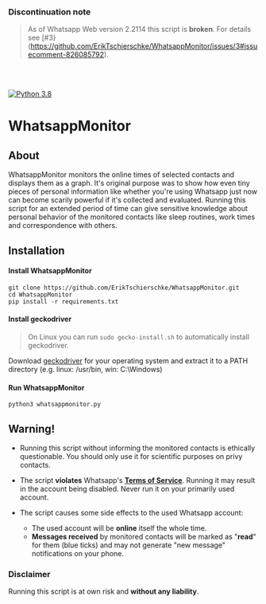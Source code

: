 ### Discontinuation note

> As of Whatsapp Web version 2.2114 this script is **broken**. For details see [#3}(https://github.com/ErikTschierschke/WhatsappMonitor/issues/3#issuecomment-826085792).

<br><br>

[![Python 3.8](https://img.shields.io/badge/Python-3.8-blue.svg?style=flat-square)](http://www.python.org/download/)

# WhatsappMonitor

## About
 WhatsappMonitor monitors the online times of selected contacts and displays them as a graph.
It's original purpose was to show how even tiny pieces of personal information like whether you're using Whatsapp just now can become scarily powerful if it's collected and evaluated.
Running this script for an extended period of time can give sensitive knowledge about personal behavior of the monitored contacts like sleep routines, work times and correspondence with others.

## Installation
#### Install WhatsappMonitor
    git clone https://github.com/ErikTschierschke/WhatsappMonitor.git
    cd WhatsappMonitor
    pip install -r requirements.txt
#### Install geckodriver
> On Linux you can run `sudo gecko-install.sh` to automatically install geckodriver.

Download [geckodriver](https://github.com/mozilla/geckodriver/releases) for your operating system and extract it to a PATH directory (e.g. linux: /usr/bin, win: C:\Windows\)
#### Run WhatsappMonitor

    python3 whatsappmonitor.py

## Warning!
- Running this script without informing the monitored contacts is ethically questionable. You should only use it for scientific purposes on privy contacts.

- The script **violates** Whatsapp's [**Terms of Service**](https://www.whatsapp.com/legal/#terms-of-service). Running it may result in the account being disabled. Never run it on your primarily used account.

- The script causes some side effects to the used Whatsapp account:
  - The used account will be **online** itself the whole time.
  - **Messages received** by monitored contacts will be marked as "**read**" for them (blue ticks) and may not generate "new message" notifications on your phone.

### Disclaimer
Running this script is at own risk and **without any liability**.

